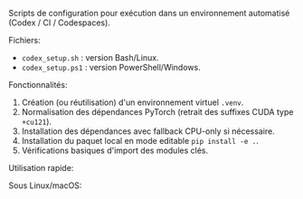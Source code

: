 ﻿Scripts de configuration pour exécution dans un environnement automatisé (Codex / CI / Codespaces).

Fichiers:

* `codex_setup.sh` : version Bash/Linux.
* `codex_setup.ps1` : version PowerShell/Windows.

Fonctionnalités:

1. Création (ou réutilisation) d'un environnement virtuel `.venv`.
2. Normalisation des dépendances PyTorch (retrait des suffixes CUDA type `+cu121`).
3. Installation des dépendances avec fallback CPU-only si nécessaire.
4. Installation du paquet local en mode editable `pip install -e .`.
5. Vérifications basiques d'import des modules clés.

Utilisation rapide:

Sous Linux/macOS: